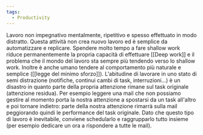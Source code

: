 ```yaml
---
tags:
  - Productivity
---
```

Lavoro non impegnativo mentalmente, ripetitivo e spesso effettuato in modo distratto.
Questa attività non crea nuovo lavoro ed è semplice da automatizzare e replicare.
Spendere molto tempo a fare shallow work riduce permanentemente la propria capacità di effettuare [[Deep work]] e il problema che il mondo del lavoro sta sempre più tendendo verso lo shallow work.
Inoltre è anche umano tendere al comportamento più naturale e semplice ([[legge del minimo sforzo]]).
L'abitudine di lavorare in uno stato di semi distrazione (notifiche, continui cambi di task, interruzioni…) è un disastro in quanto parte della propria attenzione rimane sul task originale (attenzione residua).
Per esempio leggere una mail che non possiamo gestire al momento porta la nostra attenzione a spostarsi da un task all'altro e poi tornare indietro: parte della nostra attenzione rimarrà sulla mail peggiorando quindi le performance del task originale.
Dato che questo tipo di lavoro è inevitabile, conviene schedularlo e raggrupparlo tutto insieme (per esempio dedicare un ora a rispondere a tutte le mail).


